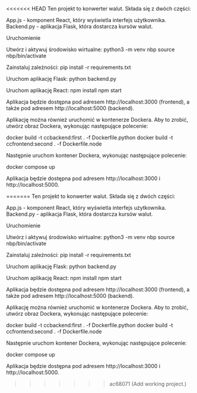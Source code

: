 <<<<<<< HEAD
Ten projekt to konwerter walut. Składa się z dwóch części:

App.js - komponent React, który wyświetla interfejs użytkownika.
Backend.py - aplikacja Flask, która dostarcza kursów walut.

Uruchomienie

Utwórz i aktywuj środowisko wirtualne:
python3 -m venv nbp
source nbp/bin/activate

Zainstaluj zależności:
pip install -r requirements.txt

Uruchom aplikację Flask:
python backend.py

Uruchom aplikację React:
npm install
npm start

Aplikacja będzie dostępna pod adresem http://localhost:3000 (frontend),
a także pod adresem http://localhost:5000 (backend).

Aplikację można również uruchomić w kontenerze Dockera. Aby to zrobić, utwórz obraz Dockera, wykonując następujące polecenie:

docker build -t ccbackend:first . -f Dockerfile.python
docker build -t ccfrontend:second . -f Dockerfile.node

Następnie uruchom kontener Dockera, wykonując następujące polecenie:

docker compose up

Aplikacja będzie dostępna pod adresem http://localhost:3000 i http://localhost:5000.

=======
Ten projekt to konwerter walut. Składa się z dwóch części:

App.js - komponent React, który wyświetla interfejs użytkownika.
Backend.py - aplikacja Flask, która dostarcza kursów walut.

Uruchomienie

Utwórz i aktywuj środowisko wirtualne:
python3 -m venv nbp
source nbp/bin/activate

Zainstaluj zależności:
pip install -r requirements.txt

Uruchom aplikację Flask:
python backend.py

Uruchom aplikację React:
npm install
npm start

Aplikacja będzie dostępna pod adresem http://localhost:3000 (frontend),
a także pod adresem http://localhost:5000 (backend).

Aplikację można również uruchomić w kontenerze Dockera. Aby to zrobić, utwórz obraz Dockera, wykonując następujące polecenie:

docker build -t ccbackend:first . -f Dockerfile.python
docker build -t ccfrontend:second . -f Dockerfile.node

Następnie uruchom kontener Dockera, wykonując następujące polecenie:

docker compose up

Aplikacja będzie dostępna pod adresem http://localhost:3000 i http://localhost:5000.

>>>>>>> ac68071 (Add working project.)
